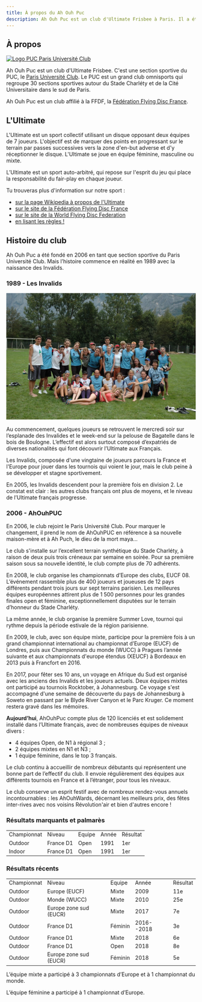 ```yaml
---
title: À propos du Ah Ouh Puc
description: Ah Ouh Puc est un club d'Ultimate Frisbee à Paris. Il a été fondé en 2006 en prenant la suite d'un club qui existait depuis 1989, les Invalids.
---
```


## À propos

<a href="http://www.puc.paris/" target="_blank">![Logo PUC Paris Université Club](logo-puc-paris-université-club.jpg)</a>

Ah Ouh Puc est un club d'Ultimate Frisbee. C'est une section sportive du PUC,
le <a href="http://www.puc.paris/" target="_blank">Paris Université Club</a>.
Le PUC est un grand club omnisports qui regroupe 30 sections sportives autour du
Stade Charléty et de la Cité Universitaire dans le sud de Paris.

Ah Ouh Puc est un club affilié à la FFDF, la <a href="https://www.ffdf.fr/" target="_blank">Fédération Flying Disc France</a>.

## L'Ultimate

L'Ultimate est un sport collectif utilisant un disque opposant deux équipes de
7 joueurs. L'objectif est de marquer des points en progressant sur le terrain
par passes successives vers la zone d'en-but adverse et d'y réceptionner le
disque. L'Ultimate se joue en équipe féminine, masculine ou mixte.

L’Ultimate est un sport auto-arbitré, qui repose sur l'esprit du jeu qui place
la responsabilité du fair-play en chaque joueur.

Tu trouveras plus d'information sur notre sport :

* <a href="https://fr.wikipedia.org/wiki/Ultimate_(sport)" target="_blank">sur la page Wikipedia à propos de l'Ultimate</a>
* <a href="https://www.ffdf.fr/" target="_blank">sur le site de la Fédération Flying Disc France</a>
* <a href="http://www.wfdf.org/" target="_blank">sur le site de la World Flying Disc Federation</a>
* <a href="https://www.ffdf.fr/content/download/18299/122766/file/WFDF%20Ultimate%20Rules%202013%20-%20French.pdf" target="_blank">en lisant les règles !</a>

## Histoire du club

Ah Ouh Puc a été fondé en 2006 en tant que section sportive du Paris Université
Club. Mais l’histoire commence en réalité en 1989 avec la naissance des
Invalids.

### 1989 - Les Invalids

![Ah Ouh Puc Invalides 2006](ah-ouh-puc-invalides-2006.jpg)

Au commencement, quelques joueurs se retrouvent le mercredi soir sur
l’esplanade des Invalides et le week-end sur la pelouse de Bagatelle dans le
bois de Boulogne. L’effectif est alors surtout composé d’expatriés de diverses
nationalités qui font découvrir l’Ultimate aux Français.

Les Invalids, composée d'une vingtaine de joueurs parcours la France et
l'Europe pour jouer dans les tournois qui voient le jour, mais le club peine à
se développer et stagne sportivement.

En 2005, les Invalids descendent pour la première fois en division 2. Le
constat est clair : les autres clubs français ont plus de moyens, et le niveau
de l’Ultimate français progresse.

### 2006 - AhOuhPUC

En 2006, le club rejoint le Paris Université Club. Pour marquer le changement,
il prend le nom de AhOuhPUC en référence à sa nouvelle maison-mère et à Ah
Puch, le dieu de la mort maya…

Le club s'installe sur l’excellent terrain synthétique du Stade Charléty, à
raison de deux puis trois créneaux par semaine en soirée. Pour sa première
saison sous sa nouvelle identité, le club compte plus de 70 adhérents.

En 2008, le club organise les championnats d’Europe des clubs, EUCF 08.
L’événement rassemble plus de 400 joueurs et joueuses de 12 pays différents
pendant trois jours sur sept terrains parisien. Les meilleures équipes
européennes attirent plus de 1 500 personnes pour les grandes finales open et
féminine, exceptionnellement disputées sur le terrain d’honneur du Stade
Charléty.

La même année, le club organise la première Summer Love, tournoi qui rythme
depuis la période estivale de la région parisienne.

En 2009, le club, avec son équipe mixte, participe pour la première fois à un
grand championnat international au championnat d’Europe (EUCF) de Londres, puis
aux Championnats du monde (WUCC) à Pragues l’année suivante et aux championnats
d'europe étendus (XEUCF) à Bordeaux en 2013 puis à Francfort en 2016.

En 2017, pour fêter ses 10 ans, un voyage en Afrique du Sud est organisé avec
les anciens des Invalids et les joueurs actuels. Deux équipes mixtes ont
participé au tournois Rocktober, à Johannesburg. Ce voyage s'est accompagné
d'une semaine de découverte du pays de Johannesburg à Soweto en passant par le
Blyde River Canyon et le Parc Kruger. Ce moment restera gravé dans les
mémoires.



**Aujourd’hui**, AhOuhPuc compte plus de 120 licenciés et est solidement installé
dans l’Ultimate français, avec de nombreuses équipes de niveaux divers : 
* 4 équipes Open, de N1 à régional 3 ;
* 2 équipes mixtes en N1 et N3 ;
* 1 équipe féminine, dans le top 3 français.

Le club continu à accueillir de nombreux débutants qui représentent une bonne
part de l’effectif du club. Il envoie régulièrement des équipes aux différents
tournois en France et à l’étranger, pour tous les niveaux.

Le club conserve un esprit festif avec de nombreux rendez-vous annuels
incontournables : les AhOuhWards, décernant les meilleurs prix, des fêtes
inter-rives avec nos voisins Révolution'air et bien d'autres encore !



### Résultats marquants et palmarès

<table>
<tr><td>Championnat</td><td>Niveau</td><td>Equipe</td><td>Année</td><td>Résultat</td></tr>
<tr><td>Outdoor</td><td>France D1</td><td>Open</td><td>1991</td><td>1er</td></tr>
<tr><td>Indoor</td><td>France D1</td><td>Open</td><td>1991</td><td>1er</td></tr>
</table>

### Résultats récents 
<table>
<tr><td>Championnat</td><td>Niveau</td><td>Equipe</td><td>Année</td><td>Résultat</td></tr>
<tr><td>Outdoor</td><td>Europe (EUCF)</td><td>Mixte</td><td>2009</td><td>11e</td></tr>
<tr><td>Outdoor</td><td>Monde (WUCC)</td><td>Mixte</td><td>2010</td><td>25e</td></tr>
<tr><td>Outdoor</td><td>Europe zone sud (EUCR)</td><td>Mixte</td><td>2017</td><td>7e</td></tr>
<tr><td>Outdoor</td><td>France D1</td><td>Féminin</td><td>2016--2018</td><td>3e</td></tr>
<tr><td>Outdoor</td><td>France D1</td><td>Mixte</td><td>2018</td><td>6e</td></tr>
<tr><td>Outdoor</td><td>France D1</td><td>Open</td><td>2018</td><td>8e</td></tr>
<tr><td>Outdoor</td><td>Europe zone sud (EUCR)</td><td>Féminin</td><td>2018</td><td>5e</td></tr>
</table>

L’équipe mixte a participé à 3 championnats d’Europe et à 1 championnat du monde.

L’équipe féminine a participé à 1 championnat d’Europe.



